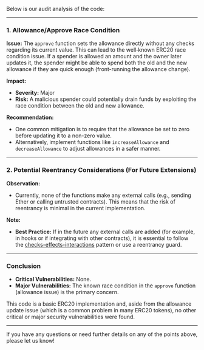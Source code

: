 Below is our audit analysis of the code:

---

### 1. **Allowance/Approve Race Condition**

**Issue:**
The `approve` function sets the allowance directly without any checks regarding its current value. This can lead to the well‐known ERC20 race condition issue. If a spender is allowed an amount and the owner later updates it, the spender might be able to spend both the old and the new allowance if they are quick enough (front-running the allowance change).

**Impact:**
- **Severity:** Major  
- **Risk:** A malicious spender could potentially drain funds by exploiting the race condition between the old and new allowance.

**Recommendation:**
- One common mitigation is to require that the allowance be set to zero before updating it to a non-zero value.
- Alternatively, implement functions like `increaseAllowance` and `decreaseAllowance` to adjust allowances in a safer manner.

---

### 2. **Potential Reentrancy Considerations (For Future Extensions)**

**Observation:**
- Currently, none of the functions make any external calls (e.g., sending Ether or calling untrusted contracts). This means that the risk of reentrancy is minimal in the current implementation.
  
**Note:**
- **Best Practice:** If in the future any external calls are added (for example, in hooks or if integrating with other contracts), it is essential to follow the [checks-effects-interactions](https://solidity-by-example.org/hacks/re-entrancy/) pattern or use a reentrancy guard.

---

### Conclusion

- **Critical Vulnerabilities:** None.
- **Major Vulnerabilities:** The known race condition in the `approve` function (allowance issue) is the primary concern.

This code is a basic ERC20 implementation and, aside from the allowance update issue (which is a common problem in many ERC20 tokens), no other critical or major security vulnerabilities were found.

---

If you have any questions or need further details on any of the points above, please let us know!